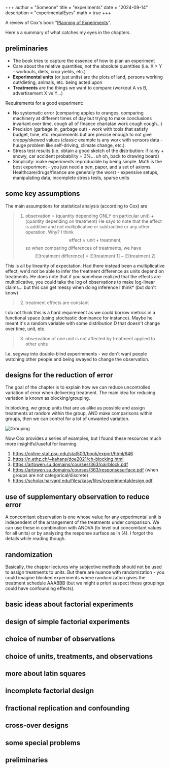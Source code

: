 +++
author = "Someone"
title = "experiments"
date = "2024-09-14"
description = "experimentalEyes"
math = true
+++

A review of Cox's book "[Planning of Experiments](https://archive.org/details/planningofexperi0000coxd)".
<!--more-->

Here's a summary of what catches my eyes in the chapters.

## preliminaries

- The book tries to capture the essence of how to plan an experiment
- Care about the relative quantities, not the absolute quantities (i.e. X > Y - workouts, diets, crop yields, etc.)
- **Experimental units** (or just units) are the plots of land, persons working out/dieting, animals, etc. being acted upon
- **Treatments** are the things we want to compare (workout A vs B, advertisement X vs Y...)

Requirements for a good experiment:

* No systematic error (comparing apples to oranges, comparing machinery at different times of day but trying to make conclusions invariant over time, cough all of finance charlatan work cough cough...)
* Precision (garbage in, garbage out) - work with tools that satisfy budget, time, etc. requirements but are precise enough to not give crappy/skewed values (classic example is any work with sensors data - huuge problem like self-driving, climate change, etc.).
* Stress test results (i.e. obtain a good sketch of the distribution: if rainy + snowy, car accident probability = 3%... uh oh, back to drawing board)
* Simplicity: make experiments reproducible by being simple. Math is the best experiment - you just need a pen, paper, and a set of axioms. Healthcare/drugs/finance are generally the worst - expensive setups, manipulating data, incomplete stress tests, sparse units

## some key assumptions

The main assumptions for statistical analysis (according to Cox) are

> 1) observation = (quantity depending ONLY on particular unit) + (quantity depending on treatment)
He says to note that the effect is additive and not multiplicative or subtractive or any other operation. Why? I think 
$$\text{effect}\approx \text{unit}+\text{treatment},$$
so when comparing differences of treatments, we have 
$$\mathbb{E}[\text{treatment difference}] = \mathbb{E}[\text{treatment 1}] - \mathbb{E}[\text{treatment 2}]$$

This is all by linearity of expectation. Had there instead been a multiplicative effect, we'd not be able to infer the treatment difference as units depend on treatments. He does note that if you somehow realized that the effects are multiplicative, you could take the log of observations to make log-linear claims... but this can get messy when doing inference I think* (but don't know)

> 2) treatment effects are constant
> 
I do not think this is a hard requirement as we could borrow metrics in a functional space (using stochastic dominance for instance). Maybe he meant it's a random variable with some distribution $D$ that doesn't change over time, unit, etc. 
> 3) observation of one unit is not affected by treatment applied to other units
> 
I.e. segway into double-blind experimments - we don't want people watching other people and being swayed to change the observation.


## designs for the reduction of error

The goal of the chapter is to explain how we can reduce uncontrolled variation of error when delivering treatment. The main idea for reducing variation is known as blocking/grouping. 

In blocking, we group units that are as alike as possible and assign treatments at random within the group, AND make comparisons within groups, then we can control for a lot of unwanted variation.

![Grouping](/groupings.png)

Now Cox provides a series of examples, but I found these resources much more insightful/useful for learning.

1. https://online.stat.psu.edu/stat503/book/export/html/646
2. https://n.ethz.ch/~kahans/doe2021/ch-blocking.html
3. https://artowen.su.domains/courses/363/pairblock.pdf
4. https://artowen.su.domains/courses/363/responsesurface.pdf (when groups are not categorical/discrete)
5. https://scholar.harvard.edu/files/kasy/files/experimentaldesign.pdf


## use of supplementary observation to reduce error

A concomitant observation is one whose value for any experimental unit is independent of the arrangement of the treatments under comparison. We can use these in combination with ANOVA (to level out concomitant values for all units) or by analyzing the response surface as in (4). I forgot the details while reading though.

## randomization

Basically, the chapter lectures why subjective methods should not be used to assign treatments to units. But there are nuance with randomization - you could imagine blocked experiments where randomization gives the treatment schedule AAABBB (but we might a priori suspect these groupings could have confounding effects).

## basic ideas about factorial experiments

## design of simple factorial experiments

## choice of number of observations

## choice of units, treatments, and observations

## more about latin squares

## incomplete factorial design

## fractional replication and confounding

## cross-over designs

## some special problems

## preliminaries



[^1]: [Einstein's Mass-Energy Equivalence](https://en.wikipedia.org/wiki/Mass%E2%80%93energy_equivalence)
